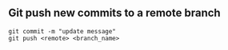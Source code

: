 ## Git push new commits to a remote branch
```git add .
git commit -m "update message"
git push <remote> <branch_name>
```

